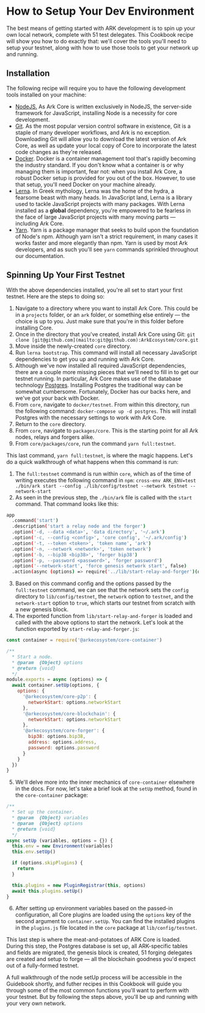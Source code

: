 # How to Setup Your Dev Environment

The best means of getting started with ARK development is to spin up your own local network, complete with 51 test delegates. This Cookbook recipe will show you how to do exactly that: we'll cover the tools you'll need to setup your testnet, along with how to use those tools to get your network up and running.

## Installation

The following recipe will require you to have the following development tools installed on your machine:

- [NodeJS.](https://nodejs.org/en/) As Ark Core is written exclusively in NodeJS, the server-side framework for JavaScript, installing Node is a necessity for core development.
- [Git](https://git-scm.com/). As the most popular version control software in existence, Git is a staple of many developer workflows, and Ark is no exception. Downloading Git will allow you to download  the latest version of Ark Core, as well as update your local copy of Core to incorporate the latest code changes as they're released.
- [Docker](https://www.docker.com/). Docker is a container management tool that's rapidly becoming the industry standard. If you don't know what a container is or why managing them is important, fear not: when you install Ark Core, a robust Docker setup is provided for you out of the box. However, to use that setup, you'll need Docker on your machine already.
- [Lerna](https://lernajs.io/). In Greek mythology, Lerna was the home of the hydra, a fearsome beast with many heads. In JavaScript land, Lerna is a library used to tackle JavaScript projects with many packages. With Lerna installed as a **global** dependency, you're empowered to be fearless in the face of large JavaScript projects with many moving parts — including Ark Core.
- [Yarn](https://yarnpkg.com/en/). Yarn is a package manager that seeks to build upon the foundation of Node's npm. Although yarn isn't a strict requirement, in many cases it works faster and more elegantly than npm. Yarn is used by most Ark developers, and as such you'll see `yarn` commands sprinkled throughout our documentation.

## Spinning Up Your First Testnet

With the above dependencies installed, you're all set to start your first testnet. Here are the steps to doing so:

1. Navigate to a directory where you want to install Ark Core. This could be in a `projects` folder, or an `ark` folder, or something else entirely — the choice is up to you. Just make sure that you're in this folder before installing Core.
2. Once in the directory that you've created, install Ark Core using Git: `git clone [git@github.com](mailto:git@github.com):ArkEcosystem/core.git`
3. Move inside the newly-created `core` directory.
4. Run `lerna bootstrap`. This command will install all necessary JavaScript dependencies to get you up and running with Ark Core. 
5. Although we've now installed all required JavaScript dependencies, there are a couple more missing pieces that we'll need to fill in to get our testnet running. In particular, Ark Core makes use of the database technology [Postgres](https://www.postgresql.org/). Installing Postgres the traditional way can be somewhat cumbersome. Fortunately, Docker has our backs here, and we've got your back with Docker.
6. From `core`, navigate to `docker/testnet`.  From within this directory, run the following command: `docker-compose up -d postgres`. This will install Postgres with the necessary settings to work with Ark Core.
7. Return to the `core` directory. 
8. From `core`, navigate to `packages/core`. This is the starting point for all Ark nodes, relays and forgers alike. 
9. From `core/packages/core`, run the command `yarn full:testnet`. 

This last command, `yarn full:testnet`, is where the magic happens. Let's do a quick walkthrough of what happens when this command is run:

1. The `full:testnet` command is run within `core`, which as of the time of writing executes the following command in `npm`: `cross-env ARK_ENV=test ./bin/ark start --config ./lib/config/testnet --network testnet --network-start`
2. As seen in the previous step, the `./bin/ark` file is called with the `start` command. That command looks like this:
```sh
app
  .command('start')
  .description('start a relay node and the forger')
  .option('-d, --data <data>', 'data directory', '~/.ark')
  .option('-c, --config <config>', 'core config', '~/.ark/config')
  .option('-t, --token <token>', 'token name', 'ark')
  .option('-n, --network <network>', 'token network')
  .option('-b, --bip38 <bip38>', 'forger bip38')
  .option('-p, --password <password>', 'forger password')
  .option('--network-start', 'force genesis network start', false)
  .action(async (options) => require('../lib/start-relay-and-forger')(options))
```

3. Based on this command config and the options passed by the `full:testnet` command, we can see that the network sets the `config` directory to `lib/config/testnet`, the `network` option to `testnet`, and the `network-start` option to `true`, which starts our testnet from scratch with a new genesis block.
4. The exported function from `lib/start-relay-and-forger` is loaded and called with the above options to start the network. Let's look at the function exported by `start-relay-and-forger.js`:


```js
const container = require('@arkecosystem/core-container')

/**
  * Start a node.
  * @param  {Object} options
  * @return {void}
  */
module.exports = async (options) => {
  await container.setUp(options, {
    options: {
      '@arkecosystem/core-p2p': {
        networkStart: options.networkStart
      },
      '@arkecosystem/core-blockchain': {
        networkStart: options.networkStart
      },
      '@arkecosystem/core-forger': {
        bip38: options.bip38,
        address: options.address,
        password: options.password
      }
    }
  })
}
```
5. We'll delve more into the inner mechanics of `core-container` elsewhere in the docs. For now, let's take a brief look at the `setUp` method, found in the `core-container` package:
```js
/**
  * Set up the container.
  * @param  {Object} variables
  * @param  {Object} options
  * @return {void}
  */
async setUp (variables, options = {}) {
  this.env = new Environment(variables)
  this.env.setUp()

  if (options.skipPlugins) {
    return
  }

  this.plugins = new PluginRegistrar(this, options)
  await this.plugins.setUp()
}
```
6. After setting up environment variables based on the passed-in configuration, all Core plugins are loaded using the `options` key of the second argument to `container.setUp`. You can find the installed plugins in the `plugins.js` file located in the `core` package at `lib/config/testnet`. 

This last step is where the meat-and-potatoes of ARK Core is loaded. During this step, the Postgres database is set up, all ARK-specific tables and fields are migrated, the genesis block is created, 51 forging delegates are created and setup to forge — all the blockchain goodness you'd expect out of a fully-formed testnet.

A full walkthrough of the node setUp process will be accessible in the Guidebook shortly, and futher recipes in this Cookbook will guide you through some of the most common functions you'll want to perform with your testnet. But by following the steps above, you'll be up and running with your very own network.
